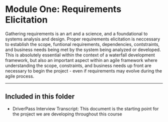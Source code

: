 # Module One: Requirements Elicitation
Gathering requirements is an art and a science, and a foundational to systems analysis and design. Proper requirements elicitation is neccessary to establish the scope, funtional requirements, dependencies, contstraints, and business needs being met by the system being analyzed or developed. This is absolutely essential within the context of a waterfall development framework, but also an important aspect within an agile framework where understanding the scope, constraints, and business needs up front are necessary to begin the project - even if requirements may evolve during the agile process.
<hr>

## Included in this folder
* DriverPass Interview Transcript: This document is the starting point for the project we are developing throughout this course
